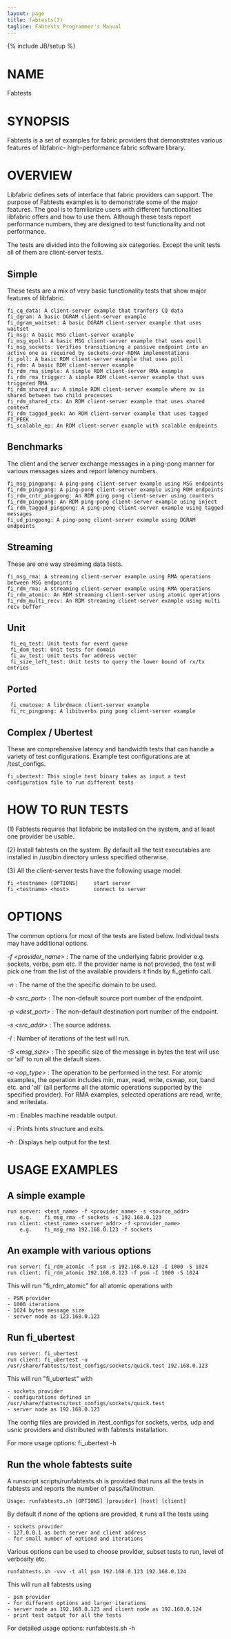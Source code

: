 ```yaml
---
layout: page
title: fabtests(7)
tagline: Fabtests Programmer's Manual
---
```

{% include JB/setup %}

# NAME

Fabtests

# SYNOPSIS

Fabtests is a set of examples for fabric providers that demonstrates various features of libfabric- high-performance fabric software library.

# OVERVIEW

Libfabric defines sets of interface that fabric providers can support. The purpose of Fabtests examples is to demonstrate some of the major features. The goal is to familiarize users with different functionalities libfabric offers and how to use them. Although these tests report performance numbers, they are designed to test functionality and not performance.

The tests are divided into the following six categories. Except the unit tests all of them are client-server tests.

## Simple

These tests are a mix of very basic functionality tests that show major features of libfabric.

	fi_cq_data: A client-server example that tranfers CQ data
	fi_dgram: A basic DGRAM client-server example
	fi_dgram_waitset: A basic DGRAM client-server example that uses waitset
	fi_msg: A basic MSG client-server example
	fi_msg_epoll: A basic MSG client-server example that uses epoll
	fi_msg_sockets: Verifies transitioning a passive endpoint into an active one as required by sockets-over-RDMA implementations
	fi_poll: A basic RDM client-server example that uses poll
	fi_rdm: A basic RDM client-server example
	fi_rdm_rma_simple: A simple RDM client-server RMA example
	fi_rdm_rma_trigger: A simple RDM client-server example that uses triggered RMA
	fi_rdm_shared_av: A simple RDM client-server example where av is shared between two child processes
	fi_rdm_shared_ctx: An RDM client-server example that uses shared context
	fi_rdm_tagged_peek: An RDM client-server example that uses tagged FI_PEEK
	fi_scalable_ep: An RDM client-server example with scalable endpoints

## Benchmarks

The client and the server exchange messages in a ping-pong manner for various messages sizes and report latency numbers.

	fi_msg_pingpong: A ping-pong client-server example using MSG endpoints
	fi_rdm_pingpong: A ping-pong client-server example using RDM endpoints
	fi_rdm_cntr_pingpong: An RDM ping pong client-server using counters
	fi_rdm_pingpong: An RDM ping-pong client-server example using inject
	fi_rdm_tagged_pingpong: A ping-pong client-server example using tagged messages
	fi_ud_pingpong: A ping-pong client-server example using DGRAM endpoints

## Streaming

These are one way streaming data tests.

	fi_msg_rma: A streaming client-server example using RMA operations between MSG endpoints
	fi_rdm_rma: A streaming client-server example using RMA operations
	fi_rdm_atomic: An RDM streaming client-server using atomic operations
	fi_rdm_multi_recv: An RDM streaming client-server example using multi recv buffer

## Unit
	 fi_eq_test: Unit tests for event queue
	 fi_dom_test: Unit tests for domain
	 fi_av_test: Unit tests for address vector
	 fi_size_left_test: Unit tests to query the lower bound of rx/tx entries

## Ported
	 fi_cmatose: A librdmacm client-server example
	 fi_rc_pingpong: A libibverbs ping pong client-server example

## Complex / Ubertest

These are comprehensive latency and bandwidth tests that can handle a variety of test configurations. Example test configurations are at /test_configs.

	fi_ubertest: This single test binary takes as input a test configuration file to run different tests

# HOW TO RUN TESTS

(1) Fabtests requires that libfabric be installed on the system, and at least one provider be usable.

(2) Install fabtests on the system. By default all the test executables are installed in /usr/bin directory unless specified otherwise.

(3) All the client-server tests have the following usage model:

	fi_<testname> [OPTIONS]		start server
	fi_<testname> <host>		connect to server

# OPTIONS

The common options for most of the tests are listed below. Individual tests may have additional options.

*-f <provider_name>*
: The name of the underlying fabric provider e.g. sockets, verbs, psm etc. If the provider name is not provided, the test will pick one from the list of the available providers it finds by fi_getinfo call.

*-n <domain>*
: The name of the the specific domain to be used.

*-b <src_port>*
: The non-default source port number of the endpoint.

*-p <dest_port>*
: The non-default destination port number of the endpoint.

*-s <src_addr>*
: The source address.

*-I <iter>*
: Number of iterations of the test will run.

*-S <msg_size>*
: The specific size of the message in bytes the test will use or 'all' to run all the default sizes.

*-o <op_type>*
: The operation to be performed in the test. For atomic examples, the operation includes min, max, read, write, cswap, xor, band etc. and 'all' (all performs all the atomic operations supported by the specified provider). For RMA examples, selected operations are read, write, and writedata.

*-m*
: Enables machine readable output.

*-i*
: Prints hints structure and exits.

*-h*
: Displays help output for the test.

# USAGE EXAMPLES

## A simple example

	run server: <test_name> -f <provider_name> -s <source_addr>
		e.g.	fi_msg_rma -f sockets -s 192.168.0.123
	run client: <test_name> <server_addr> -f <provider_name>
		e.g.	fi_msg_rma 192.168.0.123 -f sockets

## An example with various options

	run server: fi_rdm_atomic -f psm -s 192.168.0.123 -I 1000 -S 1024
	run client: fi_rdm_atomic 192.168.0.123 -f psm -I 1000 -S 1024

This will run "fi_rdm_atomic" for all atomic operations with

	- PSM provider
	- 1000 iterations
	- 1024 bytes message size
	- server node as 123.168.0.123

## Run fi_ubertest

	run server: fi_ubertest
	run client: fi_ubertest -u /usr/share/fabtests/test_configs/sockets/quick.test 192.168.0.123

This will run "fi_ubertest" with

	- sockets provider
	- configurations defined in /usr/share/fabtests/test_configs/sockets/quick.test
	- server node as 192.168.0.123

The config files are provided in /test_configs for sockets, verbs, udp and usnic providers and distributed with fabtests installation.

For more usage options: fi_ubertest -h

## Run the whole fabtests suite

A runscript scripts/runfabtests.sh is provided that runs all the tests in fabtests and reports the number of pass/fail/notrun.

	Usage: runfabtests.sh [OPTIONS] [provider] [host] [client]

By default if none of the options are provided, it runs all the tests using

	- sockets provider
	- 127.0.0.1 as both server and client address
	- for small number of optiond and iterations

Various options can be used to choose provider, subset tests to run, level of verbosity etc.

	runfabtests.sh -vvv -t all psm 192.168.0.123 192.168.0.124

This will run all fabtests using

	- psm provider
	- for different options and larger iterations
	- server node as 192.168.0.123 and client node as 192.168.0.124
	- print test output for all the tests

For detailed usage options: runfabtests.sh -h
